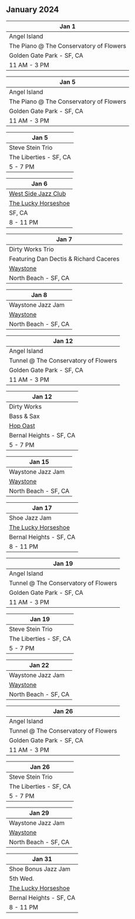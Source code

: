 ## January 2024

| Jan 1
|-
| Angel Island
| The Piano @ The Conservatory of Flowers
| Golden Gate Park - SF, CA
| 11 AM - 3 PM

| Jan 5
|-
| Angel Island
| The Piano @ The Conservatory of Flowers
| Golden Gate Park - SF, CA
| 11 AM - 3 PM

| Jan 5
|-
| Steve Stein Trio
| The Liberties - SF, CA
| 5 - 7 PM

| Jan 6
|-
| <a href="http://westsidejazzclub.com" target="WSJC">West Side Jazz Club</a>
| <a href="https://www.theluckyhorseshoebar.com/" target="Shoe">The Lucky Horseshoe</a>
| SF, CA
| 8 - 11 PM

| Jan 7
| -
| Dirty Works Trio
| Featuring Dan Dectis & Richard Caceres
| <a href="https://www.waystonesf.com" target="new">Waystone</a>
| North Beach - SF, CA

| Jan 8
| -
| Waystone Jazz Jam
| <a href="https://www.waystonesf.com" target="new">Waystone</a>
| North Beach - SF, CA

| Jan 12
|-
| Angel Island
| Tunnel @ The Conservatory of Flowers
| Golden Gate Park - SF, CA
| 11 AM - 3 PM

| Jan 12
|-
| Dirty Works
| Bass & Sax
| <a href="https://hopoast.com" target="new">Hop Oast</a>
| Bernal Heights - SF, CA
| 5 - 7 PM

| Jan 15
| -
| Waystone Jazz Jam
| <a href="https://www.waystonesf.com" target="new">Waystone</a>
| North Beach - SF, CA

| Jan 17
|-
| Shoe Jazz Jam
| <a href="https://www.theluckyhorseshoebar.com/" target="Shoe">The Lucky Horseshoe</a>
| Bernal Heights - SF, CA
| 8 - 11 PM

| Jan 19
|-
| Angel Island
| Tunnel @ The Conservatory of Flowers
| Golden Gate Park - SF, CA
| 11 AM - 3 PM

| Jan 19
|-
| Steve Stein Trio
| The Liberties - SF, CA
| 5 - 7 PM

| Jan 22
| -
| Waystone Jazz Jam
| <a href="https://www.waystonesf.com" target="new">Waystone</a>
| North Beach - SF, CA

| Jan 26
|-
| Angel Island
| Tunnel @ The Conservatory of Flowers
| Golden Gate Park - SF, CA
| 11 AM - 3 PM

| Jan 26
|-
| Steve Stein Trio
| The Liberties - SF, CA
| 5 - 7 PM

| Jan 29
| -
| Waystone Jazz Jam
| <a href="https://www.waystonesf.com" target="new">Waystone</a>
| North Beach - SF, CA

| Jan 31
|-
| Shoe Bonus Jazz Jam
| 5th Wed.
| <a href="https://www.theluckyhorseshoebar.com/" target="Shoe">The Lucky Horseshoe</a>
| Bernal Heights - SF, CA
| 8 - 11 PM
